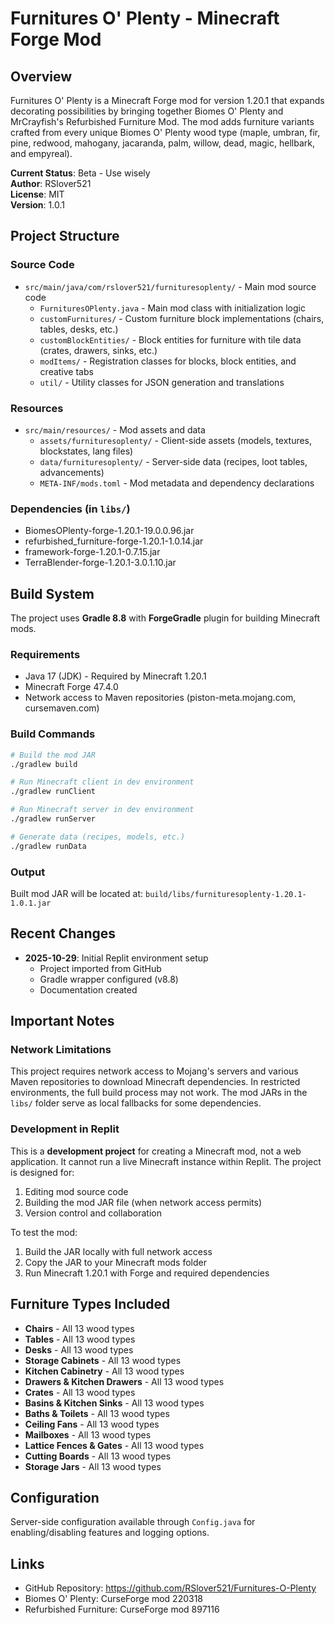 # Furnitures O' Plenty - Minecraft Forge Mod

## Overview
Furnitures O' Plenty is a Minecraft Forge mod for version 1.20.1 that expands decorating possibilities by bringing together Biomes O' Plenty and MrCrayfish's Refurbished Furniture Mod. The mod adds furniture variants crafted from every unique Biomes O' Plenty wood type (maple, umbran, fir, pine, redwood, mahogany, jacaranda, palm, willow, dead, magic, hellbark, and empyreal).

**Current Status**: Beta - Use wisely  
**Author**: RSlover521  
**License**: MIT  
**Version**: 1.0.1

## Project Structure

### Source Code
- `src/main/java/com/rslover521/furnituresoplenty/` - Main mod source code
  - `FurnituresOPlenty.java` - Main mod class with initialization logic
  - `customFurnitures/` - Custom furniture block implementations (chairs, tables, desks, etc.)
  - `customBlockEntities/` - Block entities for furniture with tile data (crates, drawers, sinks, etc.)
  - `modItems/` - Registration classes for blocks, block entities, and creative tabs
  - `util/` - Utility classes for JSON generation and translations

### Resources
- `src/main/resources/` - Mod assets and data
  - `assets/furnituresoplenty/` - Client-side assets (models, textures, blockstates, lang files)
  - `data/furnituresoplenty/` - Server-side data (recipes, loot tables, advancements)
  - `META-INF/mods.toml` - Mod metadata and dependency declarations

### Dependencies (in `libs/`)
- BiomesOPlenty-forge-1.20.1-19.0.0.96.jar
- refurbished_furniture-forge-1.20.1-1.0.14.jar
- framework-forge-1.20.1-0.7.15.jar
- TerraBlender-forge-1.20.1-3.0.1.10.jar

## Build System
The project uses **Gradle 8.8** with **ForgeGradle** plugin for building Minecraft mods.

### Requirements
- Java 17 (JDK) - Required by Minecraft 1.20.1
- Minecraft Forge 47.4.0
- Network access to Maven repositories (piston-meta.mojang.com, cursemaven.com)

### Build Commands
```bash
# Build the mod JAR
./gradlew build

# Run Minecraft client in dev environment
./gradlew runClient

# Run Minecraft server in dev environment
./gradlew runServer

# Generate data (recipes, models, etc.)
./gradlew runData
```

### Output
Built mod JAR will be located at:
`build/libs/furnituresoplenty-1.20.1-1.0.1.jar`

## Recent Changes
- **2025-10-29**: Initial Replit environment setup
  - Project imported from GitHub
  - Gradle wrapper configured (v8.8)
  - Documentation created

## Important Notes

### Network Limitations
This project requires network access to Mojang's servers and various Maven repositories to download Minecraft dependencies. In restricted environments, the full build process may not work. The mod JARs in the `libs/` folder serve as local fallbacks for some dependencies.

### Development in Replit
This is a **development project** for creating a Minecraft mod, not a web application. It cannot run a live Minecraft instance within Replit. The project is designed for:
1. Editing mod source code
2. Building the mod JAR file (when network access permits)
3. Version control and collaboration

To test the mod:
1. Build the JAR locally with full network access
2. Copy the JAR to your Minecraft mods folder
3. Run Minecraft 1.20.1 with Forge and required dependencies

## Furniture Types Included
- **Chairs** - All 13 wood types
- **Tables** - All 13 wood types  
- **Desks** - All 13 wood types
- **Storage Cabinets** - All 13 wood types
- **Kitchen Cabinetry** - All 13 wood types
- **Drawers & Kitchen Drawers** - All 13 wood types
- **Crates** - All 13 wood types
- **Basins & Kitchen Sinks** - All 13 wood types
- **Baths & Toilets** - All 13 wood types
- **Ceiling Fans** - All 13 wood types
- **Mailboxes** - All 13 wood types
- **Lattice Fences & Gates** - All 13 wood types
- **Cutting Boards** - All 13 wood types
- **Storage Jars** - All 13 wood types

## Configuration
Server-side configuration available through `Config.java` for enabling/disabling features and logging options.

## Links
- GitHub Repository: https://github.com/RSlover521/Furnitures-O-Plenty
- Biomes O' Plenty: CurseForge mod 220318
- Refurbished Furniture: CurseForge mod 897116
